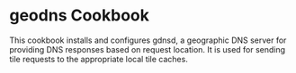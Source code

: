 # geodns Cookbook

This cookbook installs and configures gdnsd, a geographic DNS server for providing
DNS responses based on request location. It is used for sending tile requests to
the appropriate local tile caches.
